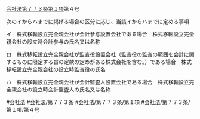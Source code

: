 [会社法第７７３条第１項](会社法＿＿＿＿第７７３条第１項)第４号

次のイからハまでに掲げる場合の区分に応じ、当該イからハまでに定める事項

イ　株式移転設立完全親会社が会計参与設置会社である場合　株式移転設立完全親会社の設立時会計参与の氏名又は名称

ロ　株式移転設立完全親会社が監査役設置会社（監査役の監査の範囲を会計に関するものに限定する旨の定款の定めがある株式会社を含む。）である場合　株式移転設立完全親会社の設立時監査役の氏名

ハ　株式移転設立完全親会社が会計監査人設置会社である場合　株式移転設立完全親会社の設立時会計監査人の氏名又は名称


#会社法
#会社法/第７７３条
#会社法/第７７３条/第１項
#会社法/第７７３条/第１項/第４号
